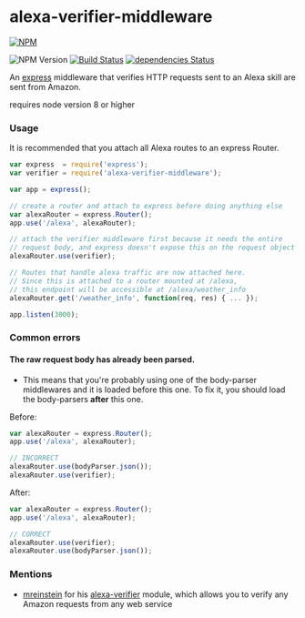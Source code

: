 # alexa-verifier-middleware

[![NPM](https://nodei.co/npm/alexa-verifier-middleware.png)](https://www.npmjs.com/package/alexa-verifier-middleware/)

![NPM Version](https://img.shields.io/npm/v/alexa-verifier-middleware.svg)
[![Build Status](https://travis-ci.org/alexa-js/alexa-verifier-middleware.svg?branch=master)](https://travis-ci.org/alexa-js/alexa-verifier-middleware)
[![dependencies Status](https://david-dm.org/alexa-js/alexa-verifier-middleware/status.svg)](https://david-dm.org/tejashah88/alexa-verifier-middleware)

An [express](https://www.npmjs.com/package/express) middleware that verifies HTTP requests sent to an Alexa skill are sent from Amazon.


requires node version 8 or higher


### Usage

It is recommended that you attach all Alexa routes to an express Router.
```javascript
var express  = require('express');
var verifier = require('alexa-verifier-middleware');

var app = express();

// create a router and attach to express before doing anything else
var alexaRouter = express.Router();
app.use('/alexa', alexaRouter);

// attach the verifier middleware first because it needs the entire
// request body, and express doesn't expose this on the request object
alexaRouter.use(verifier);

// Routes that handle alexa traffic are now attached here.
// Since this is attached to a router mounted at /alexa,
// this endpoint will be accessible at /alexa/weather_info
alexaRouter.get('/weather_info', function(req, res) { ... });

app.listen(3000);
```

### Common errors

#### The raw request body has already been parsed.
* This means that you're probably using one of the body-parser middlewares and it is loaded before this one. To fix it, you should load the body-parsers **after** this one.

Before:
```javascript
var alexaRouter = express.Router();
app.use('/alexa', alexaRouter);

// INCORRECT
alexaRouter.use(bodyParser.json());
alexaRouter.use(verifier);
```

After:
```javascript
var alexaRouter = express.Router();
app.use('/alexa', alexaRouter);

// CORRECT
alexaRouter.use(verifier);
alexaRouter.use(bodyParser.json());
```

### Mentions
* [mreinstein](https://github.com/mreinstein) for his [alexa-verifier](https://github.com/mreinstein/alexa-verifier) module, which allows you to verify any Amazon requests from any web service